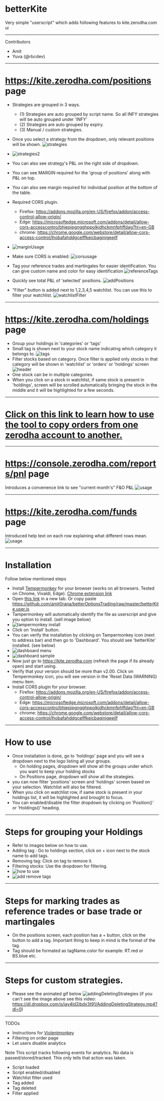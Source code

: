 # betterKite

Very simple "userscript" which adds following features to kite.zerodha.com ui

------
Contributors
- Amit
- Yuva (@rbcdev)

------
# https://kite.zerodha.com/positions page
* Strategies are grouped in 3 ways.
  * (1) Strategies are auto grouped by script name. So all INFY strategies will be auto grouped under 'INFY'
  * (2) Strategies are auto grouped by expiry.
  * (3) Manual / custom strategies.
* Once you select a strategy from the dropdown, only relevant positions will be shown.
![strategies](https://dl.dropbox.com/s/414mh3oqvx4ppf2/strategies.png?dl=0)

* ![strategies2](https://dl.dropbox.com/s/qjyok361dk9jo6c/strategies2.png?dl=0)
* You can also see strategy's P&L on the right side of dropdown.
* You can see MARGIN required for the 'group of positions' along with P&L on top.
* You can also see margin required for individual position at the bottom of the table.
* Required CORS plugin.
  * Firefox: https://addons.mozilla.org/en-US/firefox/addon/access-control-allow-origin/
  * Edge: https://microsoftedge.microsoft.com/addons/detail/allow-cors-accesscontro/bhjepjpgngghppolkjdhckmnfphffdag?hl=en-GB
  * chrome: https://chrome.google.com/webstore/detail/allow-cors-access-control/lhobafahddgcelffkeicbaginigeejlf 
* ![marginUsage](https://dl.dropbox.com/s/8cii9hr27ctqebc/marginCalculationUsage.png?dl=0)
* Make sure CORS is enabled:
![corsusage](https://dl.dropbox.com/s/mbktrw9dkqu4wl0/corsToggle.png?dl=0)
* Tag your reference trades and martingales for easier identification. You can give custom name and color for easy identification
![referenceTags](https://dl.dropbox.com/s/i18bklcdebtagia/referenceTags.png?dl=0)
* Quickly see total P&L of 'selected' positions.
![addPositions](https://dl.dropbox.com/s/mvavj8njmt2xvtp/pnlAddition.png?dl=0)
* "Filter" button is added next to 1,2,3,4,5 watchlist. You can use this to filter your watchlist.
![watchlistFilter](https://dl.dropbox.com/s/5gf2paw5pk9you6/watchlistFilter.png?dl=0)

------
# https://kite.zerodha.com/holdings page
* Group your holdings in 'categories' or 'tags'
* Small tag is shown next to your stock name indicating which category it belongs to.
![tags](https://dl.dropbox.com/s/ygk9id8c21b3mi8/HoldingsWithTags.png?dl=0)
* Filter stocks based on category. Once filter is applied only stocks in that category will be shown in 'watchlist' or 'orders' or 'holdings' screen
![header](https://dl.dropbox.com/s/zvefkb2pis0ygq4/headerWithTagSelector.png?dl=0)
* One stock can be in multiple categories.
* When you click on a stock in watchlist, if same stock is present in 'holdings', screen will be scrolled automatically bringing the stock in the middle and it will be highlighted for a few seconds.

------
# [Click on this link to learn how to use the tool to copy orders from one zerodha account to another.](https://github.com/amit0rana/betterOptionsTrading/blob/master/betterKiteCopyOrders.md)

------
# https://console.zerodha.com/reports/pnl page
Introduces a convenence link to see "current month's" F&O P&L
![usage](https://dl.dropbox.com/s/vhrh6qqf775kg9y/foThisMonth.png?dl=0)

------
# https://kite.zerodha.com/funds page
Introduced help text on each row explaining what different rows mean.
![usage](https://dl.dropbox.com/s/cjo8y462vxpp7iw/usageFundsHelpText.png?dl=0)

------
# Installation

Follow below mentioned steps
* Install [Tempermonkey](https://www.tampermonkey.net/) for your browser (works on all browsers. Tested on Chrome, Vivaldi, Edge). [Chrome extension link](https://chrome.google.com/webstore/detail/tampermonkey/dhdgffkkebhmkfjojejmpbldmpobfkfo)
* Open [this link](https://github.com/amit0rana/betterOptionsTrading/raw/master/betterKite.user.js) in a new tab. Or copy paste <https://github.com/amit0rana/betterOptionsTrading/raw/master/betterKite.user.js>
* Tampermonkey will automatically identify the file as userscript and give you option to install. (sell image below)
* ![tampermonkey install](https://dl.dropbox.com/s/khs3itzctu13ayw/tampermonkeyInstall.png?dl=0)
* Click on 'Install' button.
* You can verify the installation by clicking on Tampermonkey icon (next to address bar) and then go to 'Dashboard'. You should see 'betterKite' installed. (see below)
* ![dashboard menu](https://dl.dropbox.com/s/dv1reqb84mz00bm/dashboardmenuoption.png?dl=0)
* ![dashboard sample](https://dl.dropbox.com/s/blv2j9t8e6iohkt/dashboardSample.png?dl=0)
* Now just go to <https://kite.zerodha.com> (refresh the page if its already open) and start using.
* Verify that your version should be more than v2.00. Click on Tempermonkey icon, you will see version in the 'Reset Data (WARNING) menu item.
* Install CORS plugin for your browser.
  * Firefox: https://addons.mozilla.org/en-US/firefox/addon/access-control-allow-origin/
  * Edge: https://microsoftedge.microsoft.com/addons/detail/allow-cors-accesscontro/bhjepjpgngghppolkjdhckmnfphffdag?hl=en-GB
  * chrome: https://chrome.google.com/webstore/detail/allow-cors-access-control/lhobafahddgcelffkeicbaginigeejlf 

------
# How to use
* Once installation is done, go to 'holdings' page and you will see a dropdown next to the logo listing all your groups.
  * On holding pages, dropdown will show all the groups under which you want to keep your holding stocks
  * On Positions page, dropdown will show all the strategies.
* you can now filter 'positions' screen and 'holdings' screen based on your selection. Watchlist will also be filtered. 
* When you click on watchlist row, if same stock is present in your holdings list, it will be highlighted and brought to focus.
* You can enabled/disable the filter dropdown by clicking on 'Position()' or 'Holdings()' heading.

------
# Steps for grouping your Holdings
* Refer to images below on how to use.
* Adding tag : Go to holdings section, click on + icon next to the stock name to add tags.
* Removing tag: Click on tag to remove it.
* Filtering stocks: Use the dropdown for filtering.
* ![how to use](https://dl.dropbox.com/s/tllta7nzcfl145a/holdingsHowToUse.gif?dl=0)
* ![add remove tags](https://dl.dropbox.com/s/nbjuxiu7yh9p51i/addingRemovingTags.gif?dl=0)

------
# Steps for marking trades as reference trades or base trade or martingales
* On the positions screen, each position has a + button, click on the button to add a tag. Important thing to keep in mind is the format of the tag.
* Tag should be formated as tagName.color for example: RT.red or BS.blue etc. 

------
# Steps for custom strategies.
* Please see the animated gif below
![addingDeletingStrategies](https://dl.dropbox.com/s/23mec9h3zd8iolw/AddingDeletingStrategy.gif?dl=0)
(if you can't see the image above see this video: https://dl.dropbox.com/s/iay4ld2ibdx3t91/AddingDeletingStrategy.mp4?dl=0)

------
TODOs
* Instructions for [Violentmonkey](https://openuserjs.org/about/Violentmonkey-for-Chrome)
* Filtering on order page
* Let users disable analytics

Note
This script tracks following events for analytics. No data is passed/stored/tracked. This only tells that action was taken.
* Script loaded
* Script enabled/disabled
* Watchlist filter used
* Tag added
* Tag deleted
* Filter applied
